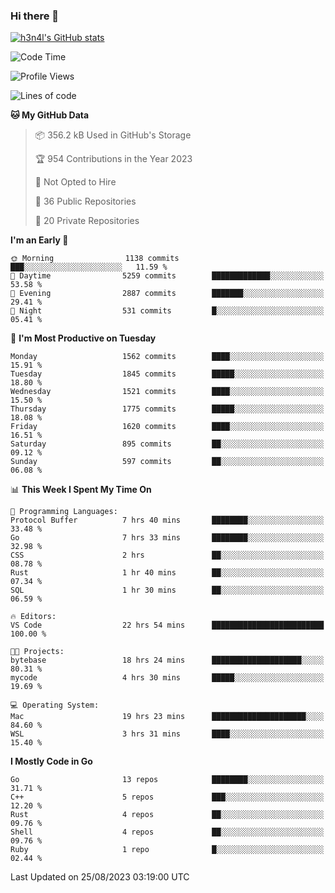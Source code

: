 ### Hi there 👋

[![h3n4l's GitHub stats](https://github-readme-stats.vercel.app/api?username=h3n4l&count_private=true&show_icons=true&theme=radical)](https://github.com/h3n4l/github-readme-stats)

<!--START_SECTION:waka-->
![Code Time](http://img.shields.io/badge/Code%20Time-1%2C524%20hrs%2055%20mins-blue)

![Profile Views](http://img.shields.io/badge/Profile%20Views-0-blue)

![Lines of code](https://img.shields.io/badge/From%20Hello%20World%20I%27ve%20Written-2.8%20million%20lines%20of%20code-blue)

**🐱 My GitHub Data** 

> 📦 356.2 kB Used in GitHub's Storage 
 > 
> 🏆 954 Contributions in the Year 2023
 > 
> 🚫 Not Opted to Hire
 > 
> 📜 36 Public Repositories 
 > 
> 🔑 20 Private Repositories 
 > 
**I'm an Early 🐤** 

```text
🌞 Morning                1138 commits        ███░░░░░░░░░░░░░░░░░░░░░░   11.59 % 
🌆 Daytime                5259 commits        █████████████░░░░░░░░░░░░   53.58 % 
🌃 Evening                2887 commits        ███████░░░░░░░░░░░░░░░░░░   29.41 % 
🌙 Night                  531 commits         █░░░░░░░░░░░░░░░░░░░░░░░░   05.41 % 
```
📅 **I'm Most Productive on Tuesday** 

```text
Monday                   1562 commits        ████░░░░░░░░░░░░░░░░░░░░░   15.91 % 
Tuesday                  1845 commits        █████░░░░░░░░░░░░░░░░░░░░   18.80 % 
Wednesday                1521 commits        ████░░░░░░░░░░░░░░░░░░░░░   15.50 % 
Thursday                 1775 commits        █████░░░░░░░░░░░░░░░░░░░░   18.08 % 
Friday                   1620 commits        ████░░░░░░░░░░░░░░░░░░░░░   16.51 % 
Saturday                 895 commits         ██░░░░░░░░░░░░░░░░░░░░░░░   09.12 % 
Sunday                   597 commits         ██░░░░░░░░░░░░░░░░░░░░░░░   06.08 % 
```


📊 **This Week I Spent My Time On** 

```text
💬 Programming Languages: 
Protocol Buffer          7 hrs 40 mins       ████████░░░░░░░░░░░░░░░░░   33.48 % 
Go                       7 hrs 33 mins       ████████░░░░░░░░░░░░░░░░░   32.98 % 
CSS                      2 hrs               ██░░░░░░░░░░░░░░░░░░░░░░░   08.78 % 
Rust                     1 hr 40 mins        ██░░░░░░░░░░░░░░░░░░░░░░░   07.34 % 
SQL                      1 hr 30 mins        ██░░░░░░░░░░░░░░░░░░░░░░░   06.59 % 

🔥 Editors: 
VS Code                  22 hrs 54 mins      █████████████████████████   100.00 % 

🐱‍💻 Projects: 
bytebase                 18 hrs 24 mins      ████████████████████░░░░░   80.31 % 
mycode                   4 hrs 30 mins       █████░░░░░░░░░░░░░░░░░░░░   19.69 % 

💻 Operating System: 
Mac                      19 hrs 23 mins      █████████████████████░░░░   84.60 % 
WSL                      3 hrs 31 mins       ████░░░░░░░░░░░░░░░░░░░░░   15.40 % 
```

**I Mostly Code in Go** 

```text
Go                       13 repos            ████████░░░░░░░░░░░░░░░░░   31.71 % 
C++                      5 repos             ███░░░░░░░░░░░░░░░░░░░░░░   12.20 % 
Rust                     4 repos             ██░░░░░░░░░░░░░░░░░░░░░░░   09.76 % 
Shell                    4 repos             ██░░░░░░░░░░░░░░░░░░░░░░░   09.76 % 
Ruby                     1 repo              █░░░░░░░░░░░░░░░░░░░░░░░░   02.44 % 
```




 Last Updated on 25/08/2023 03:19:00 UTC
<!--END_SECTION:waka-->

